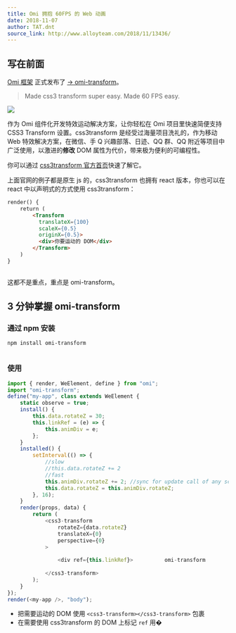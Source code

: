 ```yaml
---
title: Omi 拥抱 60FPS 的 Web 动画
date: 2018-11-07
author: TAT.dnt
source_link: http://www.alloyteam.com/2018/11/13436/
---
```


<!-- {% raw %} - for jekyll -->

## 写在前面

[Omi 框架](https://github.com/Tencent/omi/) 正式发布了 [→ omi-transform](https://github.com/Tencent/omi/tree/master/packages/omi-transform)。

> Made css3 transform super easy. Made 60 FPS easy.

![](https://user-gold-cdn.xitu.io/2018/11/7/166ec1d1c77d7655?w=224&h=41&f=gif&s=110872)

作为 Omi 组件化开发特效运动解决方案，让你轻松在 Omi 项目里快速简便支持 CSS3 Transform 设置。css3transform 是经受过海量项目洗礼的，作为移动 Web 特效解决方案，在微信、手 Q 兴趣部落、日迹、QQ 群、QQ 附近等项目中广泛使用，以激进的**修改** DOM 属性为代价，带来极为便利的可编程性。

你可以通过 [css3transform 官方首页](https://tencent.github.io/omi/packages/omi-transform/css3transform/)快速了解它。

上面官网的例子都是原生 js 的，css3transform 也拥有 react 版本，你也可以在 react 中以声明式的方式使用 css3transform：

```html
render() {
    return (
        <Transform
          translateX={100}
          scaleX={0.5}
          originX={0.5}>
          <div>你要运动的 DOM</div>
        </Transform>
    )
}
 
```

这都不是重点，重点是 omi-transform。

## 3 分钟掌握 omi-transform

### 通过 npm 安装

    npm install omi-transform
     

### 使用

```javascript
import { render, WeElement, define } from "omi";
import "omi-transform";
define("my-app", class extends WeElement {
    static observe = true;
    install() {
        this.data.rotateZ = 30;
        this.linkRef = (e) => {
            this.animDiv = e;
        };
    }
    installed() {
        setInterval(() => {
            //slow
            //this.data.rotateZ += 2
            //fast
            this.animDiv.rotateZ += 2; //sync for update call of any scenario
            this.data.rotateZ = this.animDiv.rotateZ;
        }, 16);
    }
    render(props, data) {
        return (
            <css3-transform
                rotateZ={data.rotateZ}
                translateX={0}
                perspective={0}
            >
                        
                <div ref={this.linkRef}>          omi-transform         </div>
                      
            </css3-transform>
        );
    }
});
render(<my-app />, "body");
```

-   把需要运动的 DOM 使用 `<css3-transform></css3-transform>` 包裹
-   在需要使用 css3transform 的 DOM 上标记 `ref` 用�


<!-- {% endraw %} - for jekyll -->
